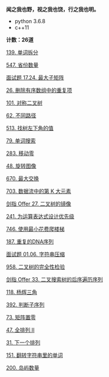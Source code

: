 **闻之我也野，视之我也饶，行之我也明。**

* python 3.6.8
* c++11

**计数：26道**

[139. 单词拆分](https://leetcode-cn.com/problems/word-break/)

[547. 省份数量](https://leetcode-cn.com/problems/number-of-provinces/)

[面试题 17.24. 最大子矩阵](https://leetcode-cn.com/problems/max-submatrix-lcci/)

[26. 删除有序数组中的重复项](https://leetcode-cn.com/problems/remove-duplicates-from-sorted-array/)

[101. 对称二叉树](https://leetcode-cn.com/problems/symmetric-tree/)

[62. 不同路径](https://leetcode-cn.com/problems/unique-paths/)

[513. 找树左下角的值](https://leetcode-cn.com/problems/find-bottom-left-tree-value/)

[79. 单词搜索](https://leetcode-cn.com/problems/word-search/)

[283. 移动零](https://leetcode-cn.com/problems/move-zeroes/)

[48. 旋转图像](https://leetcode-cn.com/problems/rotate-image/)

[670. 最大交换](https://leetcode-cn.com/problems/maximum-swap/)

[703. 数据流中的第 K 大元素](https://leetcode-cn.com/problems/kth-largest-element-in-a-stream/)

[剑指 Offer 27. 二叉树的镜像](https://leetcode-cn.com/problems/er-cha-shu-de-jing-xiang-lcof/)

[241. 为运算表达式设计优先级](https://leetcode-cn.com/problems/different-ways-to-add-parentheses/)

[746. 使用最小花费爬楼梯](https://leetcode-cn.com/problems/min-cost-climbing-stairs/)

[187. 重复的DNA序列](https://leetcode-cn.com/problems/repeated-dna-sequences/)

[面试题 01.06. 字符串压缩](https://leetcode-cn.com/problems/compress-string-lcci/)

[958. 二叉树的完全性检验](https://leetcode-cn.com/problems/check-completeness-of-a-binary-tree/)

[剑指 Offer 33. 二叉搜索树的后序遍历序列](https://leetcode-cn.com/problems/er-cha-sou-suo-shu-de-hou-xu-bian-li-xu-lie-lcof/)

[118. 杨辉三角](https://leetcode-cn.com/problems/pascals-triangle/)

[392. 判断子序列](https://leetcode-cn.com/problems/is-subsequence/)

[73. 矩阵置零](https://leetcode-cn.com/problems/set-matrix-zeroes/)

[47. 全排列 II](https://leetcode-cn.com/problems/permutations-ii/)

[31. 下一个排列](https://leetcode-cn.com/problems/next-permutation/)

[151. 翻转字符串里的单词](https://leetcode-cn.com/problems/reverse-words-in-a-string/)

[200. 岛屿数量](https://leetcode-cn.com/problems/number-of-islands/)